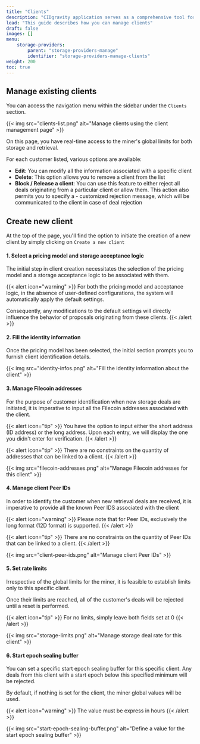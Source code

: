 ```yaml
---
title: "Clients"
description: "CIDgravity application serves as a comprehensive tool for managing and monitoring of : clients, pricing, acceptance criterias, avalability and activity."
lead: "This guide describes how you can manage clients"
draft: false
images: []
menu:
    storage-providers:
        parent: "storage-providers-manage"
        identifier: "storage-providers-manage-clients"
weight: 200
toc: true
---
```


## Manage existing clients

You can access the navigation menu within the sidebar under the `Clients` section.

{{< img src="clients-list.png" alt="Manage clients using the client management page" >}}

On this page, you have real-time access to the miner's global limits for both storage and retrieval.

For each customer listed, various options are available:

- **Edit**: You can modify all the information associated with a specific client
- **Delete**: This option allows you to remove a client from the list
- **Block / Release a client**: You can use this feature to either reject all deals originating from a particular client or allow them. This action also permits you to specify a - customized rejection message, which will be communicated to the client in case of deal rejection

## Create new client

At the top of the page, you'll find the option to initiate the creation of a new client by simply clicking on `Create a new client`

#### 1. Select a pricing model and storage acceptance logic

The initial step in client creation necessitates the selection of the pricing model and a storage acceptance logic to be associated with them. 

{{< alert icon="warning" >}}
For both the pricing model and acceptance logic, in the absence of user-defined configurations, the system will automatically apply the default settings. 

Consequently, any modifications to the default settings will directly influence the behavior of proposals originating from these clients.
{{< /alert >}}

#### 2. Fill the identity information

Once the pricing model has been selected, the initial section prompts you to furnish client identification details.

{{< img src="identity-infos.png" alt="Fill the identity information about the client" >}}

#### 3. Manage Filecoin addresses

For the purpose of customer identification when new storage deals are initiated, it is imperative to input all the Filecoin addresses associated with the client.

{{< alert icon="tip" >}}
You have the option to input either the short address (ID address) or the long address. Upon each entry, we will display the one you didn't enter for verification.
{{< /alert >}}

{{< alert icon="tip" >}}
There are no constraints on the quantity of addresses that can be linked to a client.
{{< /alert >}}

{{< img src="filecoin-addresses.png" alt="Manage Filecoin addresses for this client" >}}

#### 4. Manage client Peer IDs

In order to identify the customer when new retrieval deals are received, it is imperative to provide all the known Peer IDS associated with the client

{{< alert icon="warning" >}}
Please note that for Peer IDs, exclusively the long format (12D format) is supported.
{{< /alert >}}

{{< alert icon="tip" >}}
There are no constraints on the quantity of Peer IDs that can be linked to a client.
{{< /alert >}}

{{< img src="client-peer-ids.png" alt="Manage client Peer IDs" >}}

#### 5. Set rate limits

Irrespective of the global limits for the miner, it is feasible to establish limits only to this specific client. 

Once their limits are reached, all of the customer's deals will be rejected until a reset is performed.

{{< alert icon="tip" >}}
For no limits, simply leave both fields set at 0
{{< /alert >}}

{{< img src="storage-limits.png" alt="Manage storage deal rate for this client" >}}

#### 6. Start epoch sealing buffer

You can set a specific start epoch sealing buffer for this specific client.
Any deals from this client with a start epoch below this specified minimum will be rejected. 

By default, if nothing is set for the client, the miner global values will be used.

{{< alert icon="warning" >}}
The value must be express in hours
{{< /alert >}}

{{< img src="start-epoch-sealing-buffer.png" alt="Define a value for the start epoch sealing buffer" >}}
